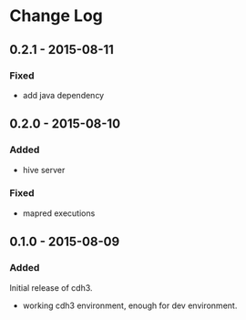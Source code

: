 # Change Log

## 0.2.1 - 2015-08-11
### Fixed
- add java dependency

## 0.2.0 - 2015-08-10
### Added
- hive server
### Fixed
- mapred executions

## 0.1.0 - 2015-08-09
### Added
Initial release of cdh3.
- working cdh3 environment, enough for dev environment.
